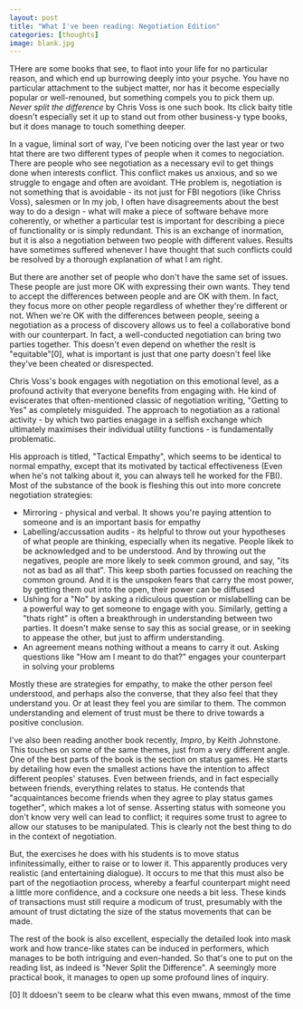 ```yaml
---
layout: post
title: "What I've been reading: Negotiation Edition"
categories: [thoughts]
image: blank.jpg
---
```


THere are some books that see, to flaot into your life for no particular reason, and which end up burrowing deeply into your psyche. You have no particular attachment to the subject matter, nor has it become especially popular or well-renouned, but something compels you to pick them up. *Never split the difference* by Chris Voss is one such book. Its click baity title doesn't especially set it up to stand out from other business-y type books, but it does manage to touch something deeper.
<!--more-->
In a vague, liminal sort of way, I've been noticing over the last year or two htat there are two different types of people when it comes to negociation. There are people who see negotiation as a necessary evil to get things done when interests conflict. This conflict makes us anxious, and so we struggle to engage and often are avoidant. THe problem is, negotiation is not something that is avoidable - its not just for FBI negotiors (like Chriss Voss), salesmen or In my job, I often have disagreements about the best way to do a design - what will make a piece of software behave more coherently, or whether a particular test is important for describing a piece of functionality or is simply redundant. This is an exchange of inormation, but it is also a negotiation between two people with different values. Results have sometimes suffered whenever I have thought that such conflicts could be resolved by a thorough explanation of what I am right.

But there are another set of people who don't have the same set of issues. These people are just more OK with expressing their own wants. They tend to accept the differences between people and are OK with them. In fact, they focus more on other people regardless of whether they're different or not. When we're OK with the differences between people, seeing a negotiation as a process of discovery allows us to feel a collaborative bond with our counterpart. In fact, a well-conducted negotiation can bring two parties together. This doesn't even depend on whether the reslt is "equitable"[0], what is important is just that one party doesn't feel like they've been cheated or disrespected.

Chris Voss's book engages with negotiation on this emotional level, as a profound activity that everyone benefits from engaging with. He kind of eviscerates that often-mentioned classic of negotiation writing, "Getting to Yes" as completely misguided. The approach to negotiation as a rational activity - by which two parties enagage in a selfish exchange which ultimately maximises their individual utility functions - is fundamentally problematic.

His approach is titled, "Tactical Empathy", which seems to be identical to normal empathy, except that its motivated by tactical effectiveness (Even when he's not talking about it, you can always tell he worked for the FBI). Most of the substance of the book is fleshing this out into more concrete negotiation strategies:
 - Mirroring - physical and verbal. It shows you're paying attention to someone and is an important basis for empathy
 - Labelling/accussation audits - its helpful to throw out your hypotheses of what people are thinking, especially when its negative. People likek to be acknowledged and to be understood. And by throwing out the negatives, people are more likely to seek common ground, and say, "its not as bad as all that". This keep sboth parties focussed on reaching the common ground. And it is the unspoken fears that carry the most power, by getting them out into the open, their power can be diffused 
 -  Ushing for a "No" by asking a ridiculous question or mislabelling can be a powerful way to get someone to engage with you. Similarly, getting a "thats right" is often a breakthrough in understanding between two parties. It doesn't make sense to say this as social grease, or in seeking to appease the other, but just to affirm understanding.
 - An agreement means nothing without a means to carry it out. Asking questions like "How am I meant to do that?" engages your counterpart in solving your problems

Mostly these are strategies for empathy, to make the other person feel understood, and perhaps also the converse, that they also feel that they understand you. Or at least they feel you are similar to them. The common understanding and element of trust must be there to drive towards a positive conclusion.

I've also been reading another book recently, *Impro*, by Keith Johnstone. This touches on some of the same themes, just from a very different angle. One of the best parts of the book is the section on status games. He starts by detailing how even the smallest actions have the intention to affect different peoples' statuses. Even between friends, and in fact especially between friends, everything relates to status. He contends that "acquaintances become friends when they agree to play status games together", which makes a lot of sense. Asserting status with someone you don't know very well can lead to conflict; it requires some trust to agree to allow our statuses to be manipulated. This is clearly not the best thing to do in the context of negotiation.

But, the exercises he does with his students is to move status infinitessimally, either to raise or to lower it. This apparently produces very realistic (and entertaining dialogue). It occurs to me that this must also be part of the negotiaotion process, whereby a fearful counterpart might need a little more confidence, and a cocksure one needs a bit less. These kinds of transactions must still require a modicum of trust, presumably with the amount of trust dictating the size of the status movements that can be made.

The rest of the book is also excellent, especially the detailed look into mask work and how trance-like states can be induced in performers, which manages to be both intriguing and even-handed. So that's one to put on the reading list, as indeed is "Never Split the Difference". A seemingly more practical book, it manages to open up some profound lines of inquiry.

[0] It ddoesn't seem to be clearw what this even mwans, mmost of the time

	
